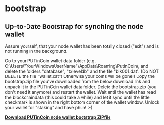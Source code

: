 # bootstrap
<h2>Up-to-Date Bootstrap for synching the node wallet</h2>

Assure yourself, that your node wallet has been totally closed ("exit") and is not running in the background. 

Go to your PUTinCoin wallet data folder (e.g. C:\\Users\\"YourWindowsUserName"\AppData\Roaming\PutinCoin), and delete the folders "database", "txleveldb" and the file "blk001.dat". (Do NOT DELETE the file "wallet.dat"! Otherwise your coins will be gone!) Copy the bootstrap.zip file you've downloaded from the below download link and unpack it in the PUTinCoin wallet data folder. Delete the bootstrap.zip (you don't need it anymore) and restart the wallet. Wait until the wallet has read the blockchaindata (this could take a while) and let it sync until the little checkmark is shown in the right bottom corner of the wallet window. Unlock your wallet for "staking" and have phun! :-)

<a href="https://drive.google.com/file/d/1axIVcIj3a5Wy9TtI5QfejP1SAsw0wTtt/view?usp=sharing" target="_blank"><strong>Download PUTinCoin node wallet bootstrap ZIPfile</strong></a>
